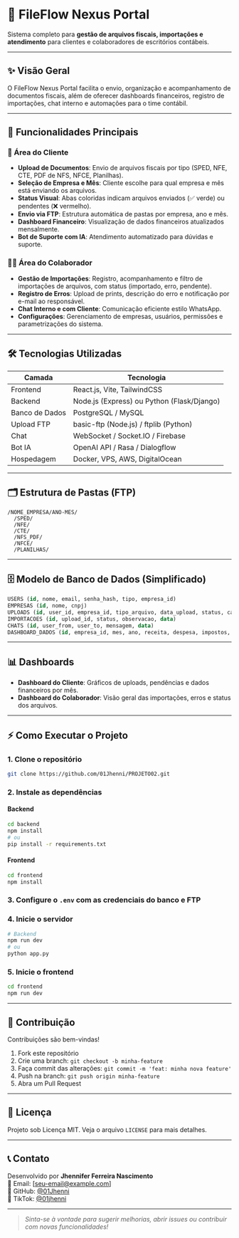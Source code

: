 # 📁 FileFlow Nexus Portal

Sistema completo para **gestão de arquivos fiscais, importações e atendimento** para clientes e colaboradores de escritórios contábeis.

---

## ✨ Visão Geral

O FileFlow Nexus Portal facilita o envio, organização e acompanhamento de documentos fiscais, além de oferecer dashboards financeiros, registro de importações, chat interno e automações para o time contábil.

---

## 🚀 Funcionalidades Principais

### 👤 Área do Cliente

- **Upload de Documentos**: Envio de arquivos fiscais por tipo (SPED, NFE, CTE, PDF de NFS, NFCE, Planilhas).
- **Seleção de Empresa e Mês**: Cliente escolhe para qual empresa e mês está enviando os arquivos.
- **Status Visual**: Abas coloridas indicam arquivos enviados (✅ verde) ou pendentes (❌ vermelho).
- **Envio via FTP**: Estrutura automática de pastas por empresa, ano e mês.
- **Dashboard Financeiro**: Visualização de dados financeiros atualizados mensalmente.
- **Bot de Suporte com IA**: Atendimento automatizado para dúvidas e suporte.

### 🧑‍💼 Área do Colaborador

- **Gestão de Importações**: Registro, acompanhamento e filtro de importações de arquivos, com status (importado, erro, pendente).
- **Registro de Erros**: Upload de prints, descrição do erro e notificação por e-mail ao responsável.
- **Chat Interno e com Cliente**: Comunicação eficiente estilo WhatsApp.
- **Configurações**: Gerenciamento de empresas, usuários, permissões e parametrizações do sistema.

---

## 🛠️ Tecnologias Utilizadas

| Camada         | Tecnologia                                 |
| -------------- | ------------------------------------------ |
| Frontend       | React.js, Vite, TailwindCSS                |
| Backend        | Node.js (Express) ou Python (Flask/Django) |
| Banco de Dados | PostgreSQL / MySQL                         |
| Upload FTP     | basic-ftp (Node.js) / ftplib (Python)      |
| Chat           | WebSocket / Socket.IO / Firebase           |
| Bot IA         | OpenAI API / Rasa / Dialogflow             |
| Hospedagem     | Docker, VPS, AWS, DigitalOcean             |

---

## 🗂️ Estrutura de Pastas (FTP)

```
/NOME_EMPRESA/ANO-MES/
  /SPED/
  /NFE/
  /CTE/
  /NFS_PDF/
  /NFCE/
  /PLANILHAS/
```

---

## 🗄️ Modelo de Banco de Dados (Simplificado)

```sql
USERS (id, nome, email, senha_hash, tipo, empresa_id)
EMPRESAS (id, nome, cnpj)
UPLOADS (id, user_id, empresa_id, tipo_arquivo, data_upload, status, caminho)
IMPORTACOES (id, upload_id, status, observacao, data)
CHATS (id, user_from, user_to, mensagem, data)
DASHBOARD_DADOS (id, empresa_id, mes, ano, receita, despesa, impostos, etc)
```

---

## 📊 Dashboards

- **Dashboard do Cliente**: Gráficos de uploads, pendências e dados financeiros por mês.
- **Dashboard do Colaborador**: Visão geral das importações, erros e status dos arquivos.

---

## ⚡ Como Executar o Projeto

### 1. Clone o repositório

```bash
git clone https://github.com/01Jhenni/PROJETO02.git
```

### 2. Instale as dependências

#### Backend

```bash
cd backend
npm install
# ou
pip install -r requirements.txt
```

#### Frontend

```bash
cd frontend
npm install
```

### 3. Configure o `.env` com as credenciais do banco e FTP

### 4. Inicie o servidor

```bash
# Backend
npm run dev
# ou
python app.py
```

### 5. Inicie o frontend

```bash
cd frontend
npm run dev
```

---

## 🤝 Contribuição

Contribuições são bem-vindas!

1. Fork este repositório
2. Crie uma branch: `git checkout -b minha-feature`
3. Faça commit das alterações: `git commit -m 'feat: minha nova feature'`
4. Push na branch: `git push origin minha-feature`
5. Abra um Pull Request

---

## 📄 Licença

Projeto sob Licença MIT. Veja o arquivo `LICENSE` para mais detalhes.

---

## 📞 Contato

Desenvolvido por **Jhennifer Ferreira Nascimento**  
📧 Email: [seu-email@example.com]  
🔗 GitHub: [@01Jhenni](https://github.com/01Jhenni)  
📱 TikTok: [@01jhenni](https://www.tiktok.com/@01jhenni)

---

> _Sinta-se à vontade para sugerir melhorias, abrir issues ou contribuir com novas funcionalidades!_
